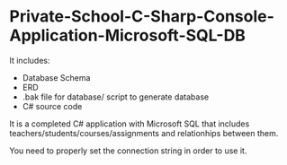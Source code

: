 # Private-School-C-Sharp-Console-Application-Microsoft-SQL-DB

It includes:

- Database Schema
- ERD
- .bak file for database/ script to generate database
- C# source code

It is a completed C# application with Microsoft SQL that includes teachers/students/courses/assignments and relationhips between them.

You need to properly set the connection string in order to use it.
